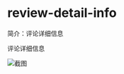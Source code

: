 # review-detail-info

简介：评论详细信息

评论详细信息

![截图](https://img.alicdn.com/tfs/TB1pc9TsmBYBeNjy0FeXXbnmFXa-2030-616.png)

